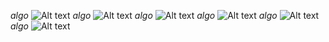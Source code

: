*algo*
![Alt text](https://github.com/sparklytopaz/MotionPlanning/blob/master/p1.png?raw=true "p1")
*algo*
![Alt text](https://github.com/sparklytopaz/MotionPlanning/blob/master/p2.png?raw=true "p2")
*algo*
![Alt text](https://github.com/sparklytopaz/MotionPlanning/blob/master/p3.png?raw=true "p3")
*algo*
![Alt text](https://github.com/sparklytopaz/MotionPlanning/blob/master/p4.png?raw=true "p4")
*algo*
![Alt text](https://github.com/sparklytopaz/MotionPlanning/blob/master/p5.png?raw=true "p5")
*algo*
![Alt text](https://github.com/sparklytopaz/MotionPlanning/blob/master/p6.png?raw=true "p6")
